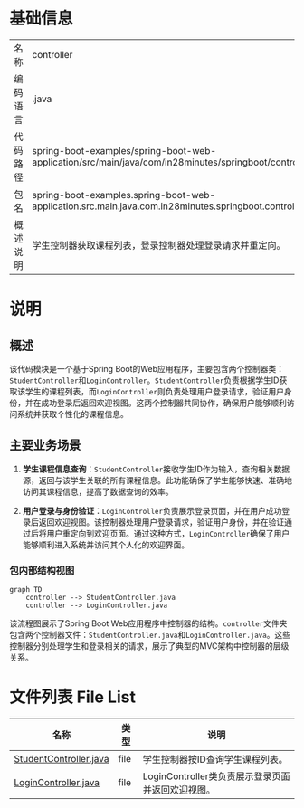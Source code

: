 # 基础信息

|      |      |
|------|------|
| 名称 | controller |
| 编码语言 | .java |
| 代码路径 | spring-boot-examples/spring-boot-web-application/src/main/java/com/in28minutes/springboot/controller |
| 包名 | spring-boot-examples.spring-boot-web-application.src.main.java.com.in28minutes.springboot.controller |
| 概述说明 | 学生控制器获取课程列表，登录控制器处理登录请求并重定向。 |

# 说明

## 概述

该代码模块是一个基于Spring Boot的Web应用程序，主要包含两个控制器类：`StudentController`和`LoginController`。`StudentController`负责根据学生ID获取该学生的课程列表，而`LoginController`则负责处理用户登录请求，验证用户身份，并在成功登录后返回欢迎视图。这两个控制器共同协作，确保用户能够顺利访问系统并获取个性化的课程信息。

## 主要业务场景

1. **学生课程信息查询**：`StudentController`接收学生ID作为输入，查询相关数据源，返回与该学生关联的所有课程信息。此功能确保了学生能够快速、准确地访问其课程信息，提高了数据查询的效率。

2. **用户登录与身份验证**：`LoginController`负责展示登录页面，并在用户成功登录后返回欢迎视图。该控制器处理用户登录请求，验证用户身份，并在验证通过后将用户重定向到欢迎页面。通过这种方式，`LoginController`确保了用户能够顺利进入系统并访问其个人化的欢迎界面。


### 包内部结构视图

```mermaid
graph TD
    controller --> StudentController.java
    controller --> LoginController.java
```

该流程图展示了Spring Boot Web应用程序中控制器的结构。`controller`文件夹包含两个控制器文件：`StudentController.java`和`LoginController.java`。这些控制器分别处理学生和登录相关的请求，展示了典型的MVC架构中控制器的层级关系。

# 文件列表 File List

| 名称   | 类型  | 说明 |
|-------|------|-------------|
| [StudentController.java](StudentController.md) | file | 学生控制器按ID查询学生课程列表。 |
| [LoginController.java](LoginController.md) | file | LoginController类负责展示登录页面并返回欢迎视图。 |


